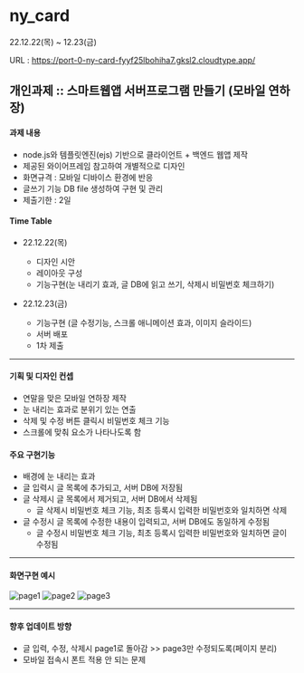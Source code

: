 # ny_card

22.12.22(목) ~ 12.23(금)

URL : https://port-0-ny-card-fyyf25lbohiha7.gksl2.cloudtype.app/

## 개인과제 :: 스마트웹앱 서버프로그램 만들기 (모바일 연하장)

#### 과제 내용
- node.js와 템플릿엔진(ejs) 기반으로 클라이언트 + 백엔드 웹앱 제작
- 제공된 와이어프레임 참고하여 개별적으로 디자인
- 화면규격 : 모바일 디바이스 환경에 반응
- 글쓰기 기능 DB file 생성하여 구현 및 관리
- 제출기한 : 2일

#### Time Table

- 22.12.22(목)
  - 디자인 시안
  - 레이아웃 구성
  - 기능구현(눈 내리기 효과, 글 DB에 읽고 쓰기, 삭제시 비밀번호 체크하기)
  
- 22.12.23(금)
  - 기능구현 (글 수정기능, 스크롤 애니메이션 효과, 이미지 슬라이드)
  - 서버 배포
  - 1차 제출
---
#### 기획 및 디자인 컨셉
- 연말을 맞은 모바일 연하장 제작
- 눈 내리는 효과로 분위기 있는 연출
- 삭제 및 수정 버튼 클릭시 비밀번호 체크 기능
- 스크롤에 맞춰 요소가 나타나도록 함
    
#### 주요 구현기능
- 배경에 눈 내리는 효과
- 글 입력시 글 목록에 추가되고, 서버 DB에 저장됨
- 글 삭제시 글 목록에서 제거되고, 서버 DB에서 삭제됨
  - 글 삭제시 비밀번호 체크 기능, 최초 등록시 입력한 비밀번호와 일치하면 삭제
- 글 수정시 글 목록에 수정한 내용이 입력되고, 서버 DB에도 동일하게 수정됨
  - 글 수정시 비밀번호 체크 기능, 최초 등록시 입력한 비밀번호와 일치하면 글이 수정됨

---
#### 화면구현 예시

![page1](https://user-images.githubusercontent.com/112890661/209303332-6fe77389-4f28-49f0-b8f0-0da09f7eeeb8.png)
![page2](https://user-images.githubusercontent.com/112890661/209303339-358092aa-5bca-4a3e-93d3-0647c0b98afc.png)
![page3](https://user-images.githubusercontent.com/112890661/209303341-81b5f0fc-2d5b-49c8-80d7-e8e0bf28eb5f.png)

---
#### 향후 업데이트 방향
- 글 입력, 수정, 삭제시 page1로 돌아감 >> page3만 수정되도록(페이지 분리)
- 모바일 접속시 폰트 적용 안 되는 문제
